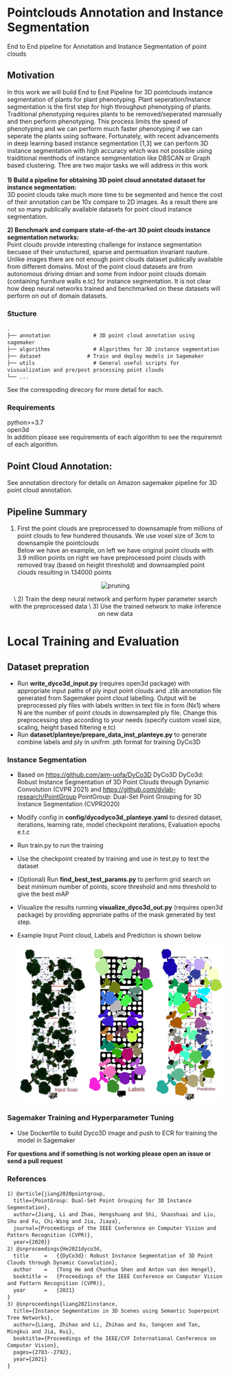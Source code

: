 # Pointclouds Annotation and Instance Segmentation 
End to End pipeline for Annotation and Instance Segmentation of point clouds

## Motivation
In this work we will build End to End Pipeline for 3D pointclouds instance segmentation of plants for plant phenotyping. Plant seperation/Instance segmentation is the first step for high throughput phenotyping of plants. Traditional phenotyping requires plants to be removed/seperated mannually and then perform phenotyping. This process limits the speed of phenotyping and we can perform much faster phenotyping if we can seperate the plants using software. Fortunately, with recent advancements in deep learning based instance segmentation [1,3] we can perform 3D instance segmentation with high accuracy which was not possible using traiditional menthods of instance semgmentation like DBSCAN or Graph based clustering.  Thre are two major tasks we will address in this work\
\
**1) Build a pipeline for obtaining 3D point cloud annotated dataset for instance segmentation:** \
    3D pooint clouds take much more time to be segmented and hence the cost of their annotation can be 10x compare to 2D images. As a result there are not so many                   publically available datasets for point cloud instance segmentation.

**2) Benchmark and compare state-of-the-art 3D point clouds instance segmentation networks:** \
    Point clouds provide interesting challenge for instance segmentation becuase of their unstuctured, sparse and permuation invariant nauture. Unlike images there are not           enough  point clouds dataset publically available from different domains. Most of the point cloud datasets are from autonomous driving dmian and some from indoor point           clouds domain (containing furniture walls e.tc) for instance segmentation. It is not clear how deep neural networks trained and benchmarked on these datasets will perform on     out of domain datasets. 



### Stucture

    .
    ├── annotation              # 3D point cloud annotation using sagemaker 
    ├── algorithms              # Algorithms for 3D instance segmentation               
    ├── dataset               # Train and deploy models in Sagemaker
    ├── utils                   # General useful scripts for viusualization and pre/post processing point clouds                     
    └── ...

See the correspoding direcory for more detail for each.

### Requirements

python>=3.7\
open3d\
In addition please see requirements of each algorithm to see the requiremnt of each algorithm.

## Point Cloud Annotation:
See annotation directory for details on Amazon sagemaker pipeline for 3D point cloud annotation. 

## Pipeline Summary
1) First the point clouds are preprocessed to downsamaple from millions of point clouds to few hundered thousands. We use voxel size of 3cm to downsample the pointclouds\
Below we have an example, on left we have original point clouds with 3.9 million points on right we have preprocessed point clouds with removed tray (based on height threshold) and downsampled point clouds resulting in 134000 points 
  <p align="center">
    <img src="images/plants_preprocess.gif" alt="pruning" />
  </p>
   <p align="center"> \
2) Train the deep neural network and perform hyper parameter search with the preprocessed data \ 
3) Use the trained network to make inference on new data

# Local Training and Evaluation
## Dataset prepration
* Run **write_dyco3d_input.py** (requires open3d package) with appropriate input paths of ply input point clouds and .zlib annotation file generated from Sagemaker point cloud labelling.
Output will be preprocessed ply files with labels written in text file in form (Nx1) where N are the number of point clouds in downsampled ply file.
Change this preprocessing step according to your needs (specify custom voxel size, scaling, height based filtering e.tc)
* Run **dataset/planteye/prepare_data_inst_planteye.py** to generate combine labels and ply in unifrm .pth format for training DyCo3D

### Instance Segmentation
* Based on https://github.com/aim-uofa/DyCo3D DyCo3D DyCo3d: Robust Instance Segmentation of 3D Point Clouds through Dynamic Convolution (CVPR 2021)
  and https://github.com/dvlab-research/PointGroup PointGroup: Dual-Set Point Grouping for 3D Instance Segmentation (CVPR2020)
* Modify config in **config/dycodyco3d_planteye.yaml** to desired dataset, iterations, learning rate, model checkpoint iterations, Evaluation epochs e.t.c
* Run train.py to run the training
* Use the checkpoint created by training and use in test.py  to test the dataset
* (Optional) Run **find_best_test_params.py** to perform grid search on best minimum number of points, score threshold and nms threshold to give the best mAP
* Visualize the results running  **visualize_dyco3d_out.py** (requires open3d package) by providing approriate paths of the mask generated by test step.
* Example Input Point cloud, Labels and Prediction is shown below

  <p align="center">
    <img src="images/image.png" alt="pruning" />
  </p>
   <p align="center">


### Sagemaker Training and Hyperparameter Tuning
* Use Dockerfile to build Dyco3D image and push to ECR for training the model in Sagemaker 

**For questions and if something is not working please open an issue or send a pull request**
  
### References
```
1) @article{jiang2020pointgroup,
  title={PointGroup: Dual-Set Point Grouping for 3D Instance Segmentation},
  author={Jiang, Li and Zhao, Hengshuang and Shi, Shaoshuai and Liu, Shu and Fu, Chi-Wing and Jia, Jiaya},
  journal={Proceedings of the IEEE Conference on Computer Vision and Pattern Recognition (CVPR)},
  year={2020}}
2) @inproceedings{He2021dyco3d,
  title     =   {{DyCo3d}: Robust Instance Segmentation of 3D Point Clouds through Dynamic Convolution},
  author    =   {Tong He and Chunhua Shen and Anton van den Hengel},
  booktitle =   {Proceedings of the IEEE Conference on Computer Vision and Pattern Recognition (CVPR)},
  year      =   {2021}
}
3) @inproceedings{liang2021instance,
  title={Instance Segmentation in 3D Scenes using Semantic Superpoint Tree Networks},
  author={Liang, Zhihao and Li, Zhihao and Xu, Songcen and Tan, Mingkui and Jia, Kui},
  booktitle={Proceedings of the IEEE/CVF International Conference on Computer Vision},
  pages={2783--2792},
  year={2021}
}
  


